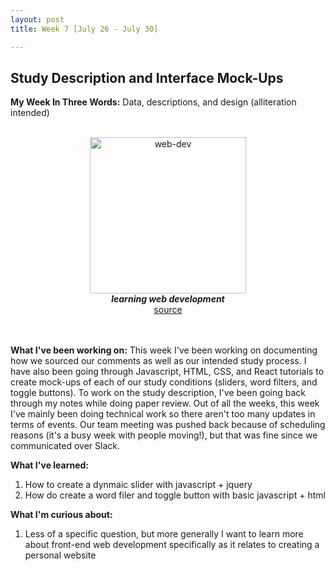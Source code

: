 ```yaml
---
layout: post
title: Week 7 [July 26 - July 30]

---
```


## Study Description and Interface Mock-Ups

**My Week In Three Words:** Data, descriptions, and design (alliteration intended)
<br><br>
<center><img src="https://yjqian02.github.io/alicezhang-dreu/images/web-dev.jpg" alt="web-dev" width="250"/></center>

<!-- centering image desciption -->
<div style="text-align:center">    
  <b><i> learning web development </i></b>
</div>

<!-- centering image link -->
<div style="text-align:center">    
  <a href="https://www.vecteezy.com/vector-art/474065-web-development-conceptual-illustration-design">source</a>
</div>

<br><br>
**What I've been working on:** This week I've been working on documenting how we sourced our comments as well as our intended study process. I have also been going through Javascript, HTML, CSS, and React tutorials to create mock-ups of each of our study conditions (sliders, word filters, and toggle buttons). To work on the study description, I've been going back through my notes while doing paper review. Out of all the weeks, this week I've mainly been doing technical work so there aren't too many updates in terms of events. Our team meeting was pushed back because of scheduling reasons (it's a busy week with people moving!), but that was fine since we communicated over Slack. 


**What I've learned:**
1. How to create a dynmaic slider with javascript + jquery
2. How do create a word filer and toggle button with basic javascript + html

**What I'm curious about:**
1. Less of a specific question, but more generally I want to learn more about front-end web development specifically as it relates to creating a personal website
